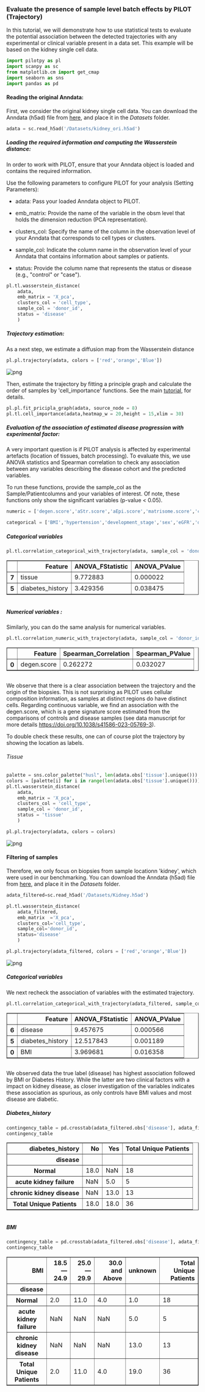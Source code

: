 ### Evaluate the presence of sample level batch effects by PILOT (Trajectory)

<div class="alert alert-block alert-info">
In this tutorial, we will demonstrate how to use statistical tests to evaluate the potential association between the detected trajectories with any experimental or clinical variable present in a data set. This example will be based on the kidney single cell data.
</div>


```python
import pilotpy as pl
import scanpy as sc
from matplotlib.cm import get_cmap
import seaborn as sns
import pandas as pd
```

#### Reading the original Anndata:
First, we consider the original kidney single cell data. You can download the Anndata (h5ad) file from [here](https://costalab.ukaachen.de/open_data/PILOT/Kidney_ori.h5ad), and place it in the _Datasets_ folder.


```python
adata = sc.read_h5ad('/Datasets/kidney_ori.h5ad')
```

##### Loading the required information and computing the Wasserstein distance:
<div class="alert alert-block alert-info"> In order to work with PILOT, ensure that your Anndata object is loaded and contains the required information.
    
Use the following parameters to configure PILOT for your analysis (Setting Parameters):
    
- adata: Pass your loaded Anndata object to PILOT.
    
- emb_matrix: Provide the name of the variable in the obsm level that holds the dimension reduction (PCA representation).
    
- clusters_col: Specify the name of the column in the observation level of your Anndata that corresponds to cell types or clusters.
    
- sample_col: Indicate the column name in the observation level of your Anndata that contains information about samples or patients.
    
- status: Provide the column name that represents the status or disease (e.g., "control" or "case").
       
</div>


```python
pl.tl.wasserstein_distance(
    adata,
    emb_matrix = 'X_pca',
    clusters_col = 'cell_type',
    sample_col = 'donor_id',
    status = 'disease'
    )
```

##### Trajectory estimation:
<div class="alert alert-block alert-info"> 
As a next step, we estimate a diffusion map from the Wasserstein distance
</div>


```python
pl.pl.trajectory(adata, colors = ['red','orange','Blue'])
```


![png](Kidney_trajectory_files/Kidney_trajectory_8_0.png)


Then, estimate the trajectory by fitting a principle graph and calculate the order of samples by 'cell_importance' functions. See the main [tutorial](https://pilot.readthedocs.io/en/latest/Myocardial_infarction.html), for details. 


```python
pl.pl.fit_pricipla_graph(adata, source_node = 8)
pl.tl.cell_importance(adata,heatmap_w = 20,height = 15,xlim = 30)
```

##### Evaluation of the association of estimated disease progression with experimental factor:
A very important question is if PILOT analysis is affected by experimental artefacts (location of tissues, batch processing). To evaluate this, we use ANOVA statistics and Spearman correlation to check any association between any variables describing the disease cohort and the predicted variables. 

To run these functions, provide the sample_col as the Sample/Patientcolumns and your variables of interest. Of note, these functions only show the significant variables (p-value < 0.05).


```python
numeric = ['degen.score','aStr.score','aEpi.score','matrisome.score','collagen.score','glycoprotein.score','proteoglycan.score']
```


```python
categorical = ['BMI','hypertension','development_stage','sex','eGFR','diabetes_history','disease','tissue']
```

##### Categorical variables 


```python
pl.tl.correlation_categorical_with_trajectory(adata, sample_col = 'donor_id', features = categorical)
```




<div>
<style scoped>
    .dataframe tbody tr th:only-of-type {
        vertical-align: middle;
    }

    .dataframe tbody tr th {
        vertical-align: top;
    }

    .dataframe thead th {
        text-align: right;
    }
</style>
<table border="1" class="dataframe">
  <thead>
    <tr style="text-align: right;">
      <th></th>
      <th>Feature</th>
      <th>ANOVA_FStatistic</th>
      <th>ANOVA_PValue</th>
    </tr>
  </thead>
  <tbody>
    <tr>
      <th>7</th>
      <td>tissue</td>
      <td>9.772883</td>
      <td>0.000022</td>
    </tr>
    <tr>
      <th>5</th>
      <td>diabetes_history</td>
      <td>3.429356</td>
      <td>0.038475</td>
    </tr>
  </tbody>
</table>
</div>




```python

```

#####  Numerical variables : 


Similarly, you can do the same analysis for numerical variables. 


```python
pl.tl.correlation_numeric_with_trajectory(adata, sample_col = 'donor_id', features = numeric)
```




<div>
<style scoped>
    .dataframe tbody tr th:only-of-type {
        vertical-align: middle;
    }

    .dataframe tbody tr th {
        vertical-align: top;
    }

    .dataframe thead th {
        text-align: right;
    }
</style>
<table border="1" class="dataframe">
  <thead>
    <tr style="text-align: right;">
      <th></th>
      <th>Feature</th>
      <th>Spearman_Correlation</th>
      <th>Spearman_PValue</th>
    </tr>
  </thead>
  <tbody>
    <tr>
      <th>0</th>
      <td>degen.score</td>
      <td>0.262272</td>
      <td>0.032027</td>
    </tr>
  </tbody>
</table>
</div>




```python

```

We observe that there is a clear association between the trajectory and the origin of the biopsies. This is not surprising as PILOT uses cellular composition information, as samples at distinct regions do have distinct cells. Regarding continuous variable, we find an association with the degen.score, which is a gene signature score estimated from the comparisons of controls and disease samples (see data manuscript for more details https://doi.org/10.1038/s41586-023-05769-3). 

To double check these results, one can of course plot the trajectory by showing the location as labels. 

###### Tissue


```python
palette = sns.color_palette("husl", len(adata.obs['tissue'].unique()))
colors = [palette[i] for i in range(len(adata.obs['tissue'].unique()))]
pl.tl.wasserstein_distance(
    adata,
    emb_matrix = 'X_pca',
    clusters_col = 'cell_type',
    sample_col = 'donor_id',
    status = 'tissue'
    )
```


```python
pl.pl.trajectory(adata, colors = colors)
```


![png](Kidney_trajectory_files/Kidney_trajectory_24_0.png)


#### Filtering of samples

Therefore, we only focus on biopsies from sample locationn 'kidney', which were used in our benchmarking. You can download the Anndata (h5ad) file from [here](https://costalab.ukaachen.de/open_data/PILOT/Kidney_filtered.h5ad), and place it in the _Datasets_ folder.


```python
adata_filtered=sc.read_h5ad('/Datasets/Kidney.h5ad')
```


```python
pl.tl.wasserstein_distance(
    adata_filtered,
    emb_matrix  ='X_pca',
    clusters_col='cell_type',
    sample_col='donor_id',
    status='disease'
    )
```


```python
pl.pl.trajectory(adata_filtered, colors = ['red','orange','Blue'])
```


![png](Kidney_trajectory_files/Kidney_trajectory_29_0.png)


##### Categorical variables 

We next recheck the association of variables with the estimated trajectory. 


```python
pl.tl.correlation_categorical_with_trajectory(adata_filtered, sample_col='donor_id', features=['BMI','hypertension','development_stage','sex','eGFR','diabetes_history','disease'])
```




<div>
<style scoped>
    .dataframe tbody tr th:only-of-type {
        vertical-align: middle;
    }

    .dataframe tbody tr th {
        vertical-align: top;
    }

    .dataframe thead th {
        text-align: right;
    }
</style>
<table border="1" class="dataframe">
  <thead>
    <tr style="text-align: right;">
      <th></th>
      <th>Feature</th>
      <th>ANOVA_FStatistic</th>
      <th>ANOVA_PValue</th>
    </tr>
  </thead>
  <tbody>
    <tr>
      <th>6</th>
      <td>disease</td>
      <td>9.457675</td>
      <td>0.000566</td>
    </tr>
    <tr>
      <th>5</th>
      <td>diabetes_history</td>
      <td>12.517843</td>
      <td>0.001189</td>
    </tr>
    <tr>
      <th>0</th>
      <td>BMI</td>
      <td>3.969681</td>
      <td>0.016358</td>
    </tr>
  </tbody>
</table>
</div>




```python

```

We observed data the true label (disease) has highest association followed by BMI or Diabetes History. While the latter are two clinical factors with a impact on kidney disease, as closer investigation of the variables indicates these association as spurious, as only controls have BMI values and most disease are diabetic. 

##### Diabetes_history


```python
contingency_table = pd.crosstab(adata_filtered.obs['disease'], adata_filtered.obs['diabetes_history'],values=adata_filtered.obs['donor_id'], aggfunc=pd.Series.nunique, margins=True, margins_name='Total Unique Patients')
contingency_table
```




<div>
<style scoped>
    .dataframe tbody tr th:only-of-type {
        vertical-align: middle;
    }

    .dataframe tbody tr th {
        vertical-align: top;
    }

    .dataframe thead th {
        text-align: right;
    }
</style>
<table border="1" class="dataframe">
  <thead>
    <tr style="text-align: right;">
      <th>diabetes_history</th>
      <th>No</th>
      <th>Yes</th>
      <th>Total Unique Patients</th>
    </tr>
    <tr>
      <th>disease</th>
      <th></th>
      <th></th>
      <th></th>
    </tr>
  </thead>
  <tbody>
    <tr>
      <th>Normal</th>
      <td>18.0</td>
      <td>NaN</td>
      <td>18</td>
    </tr>
    <tr>
      <th>acute kidney failure</th>
      <td>NaN</td>
      <td>5.0</td>
      <td>5</td>
    </tr>
    <tr>
      <th>chronic kidney disease</th>
      <td>NaN</td>
      <td>13.0</td>
      <td>13</td>
    </tr>
    <tr>
      <th>Total Unique Patients</th>
      <td>18.0</td>
      <td>18.0</td>
      <td>36</td>
    </tr>
  </tbody>
</table>
</div>




```python

```

##### BMI


```python
contingency_table = pd.crosstab(adata_filtered.obs['disease'], adata_filtered.obs['BMI'],values=adata_filtered.obs['donor_id'], aggfunc=pd.Series.nunique, margins=True, margins_name='Total Unique Patients')
contingency_table
```




<div>
<style scoped>
    .dataframe tbody tr th:only-of-type {
        vertical-align: middle;
    }

    .dataframe tbody tr th {
        vertical-align: top;
    }

    .dataframe thead th {
        text-align: right;
    }
</style>
<table border="1" class="dataframe">
  <thead>
    <tr style="text-align: right;">
      <th>BMI</th>
      <th>18.5—24.9</th>
      <th>25.0—29.9</th>
      <th>30.0 and Above</th>
      <th>unknown</th>
      <th>Total Unique Patients</th>
    </tr>
    <tr>
      <th>disease</th>
      <th></th>
      <th></th>
      <th></th>
      <th></th>
      <th></th>
    </tr>
  </thead>
  <tbody>
    <tr>
      <th>Normal</th>
      <td>2.0</td>
      <td>11.0</td>
      <td>4.0</td>
      <td>1.0</td>
      <td>18</td>
    </tr>
    <tr>
      <th>acute kidney failure</th>
      <td>NaN</td>
      <td>NaN</td>
      <td>NaN</td>
      <td>5.0</td>
      <td>5</td>
    </tr>
    <tr>
      <th>chronic kidney disease</th>
      <td>NaN</td>
      <td>NaN</td>
      <td>NaN</td>
      <td>13.0</td>
      <td>13</td>
    </tr>
    <tr>
      <th>Total Unique Patients</th>
      <td>2.0</td>
      <td>11.0</td>
      <td>4.0</td>
      <td>19.0</td>
      <td>36</td>
    </tr>
  </tbody>
</table>
</div>


